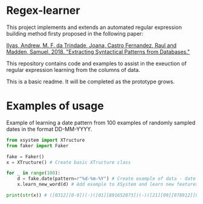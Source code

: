 # Regex-learner

This project implements and extends an automated regular expression building method firsty proposed in the following paper: 

[Ilyas, Andrew, M. F. da Trindade, Joana, Castro Fernandez, Raul and Madden, Samuel. 2018. "Extracting Syntactical Patterns from Databases."](https://hdl.handle.net/1721.1/137774)

This repository contains code and examples to assist in the exeuction of regular expression learning from the columns of data.

This is a basic readme. It will be completed as the prototype grows.

# Examples of usage

Example of learning a date pattern from 100 examples of randomly sampled dates in the format DD-MM-YYYY.

```python
from xsystem import XTructure
from faker import Faker

fake = Faker()
x = XTructure() # Create basic XTructure class

for _ in range(100):
    d = fake.date(pattern=r"%d-%m-%Y") # Create example of data - date in the format DD-MM-YYYY
    x.learn_new_word(d) # Add example to XSystem and learn new features

print(str(x)) # ([0312][0-9])(-)([01][891652073])(-)([21][09][078912][0-9])
```
